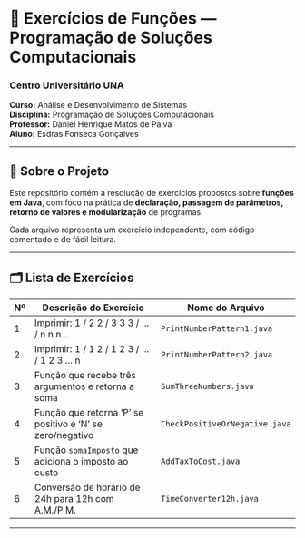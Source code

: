 # 🧩 Exercícios de Funções — Programação de Soluções Computacionais

### Centro Universitário UNA  
**Curso:** Análise e Desenvolvimento de Sistemas  
**Disciplina:** Programação de Soluções Computacionais  
**Professor:** Daniel Henrique Matos de Paiva  
**Aluno:** Esdras Fonseca Gonçalves  

---

## 📘 Sobre o Projeto

Este repositório contém a resolução de exercícios propostos sobre **funções em Java**, com foco na prática de **declaração, passagem de parâmetros, retorno de valores e modularização** de programas.

Cada arquivo representa um exercício independente, com código comentado e de fácil leitura.

---

## 🗂️ Lista de Exercícios

| Nº | Descrição do Exercício | Nome do Arquivo |
|----|--------------------------|-----------------|
| 1 | Imprimir: 1 / 2 2 / 3 3 3 / ... / n n n... | `PrintNumberPattern1.java` |
| 2 | Imprimir: 1 / 1 2 / 1 2 3 / ... / 1 2 3 ... n | `PrintNumberPattern2.java` |
| 3 | Função que recebe três argumentos e retorna a soma | `SumThreeNumbers.java` |
| 4 | Função que retorna ‘P’ se positivo e ‘N’ se zero/negativo | `CheckPositiveOrNegative.java` |
| 5 | Função `somaImposto` que adiciona o imposto ao custo | `AddTaxToCost.java` |
| 6 | Conversão de horário de 24h para 12h com A.M./P.M. | `TimeConverter12h.java` |

---

